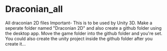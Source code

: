 # Draconian_all
All draconian 2D files
Important- This is to be used by Unity 3D. Make a seperate folder named "Draconian 2D" and also create a github folder using the desktop app. Move the game folder into the github folder and you're set.
You could also create the unity project inside the github folder after you create it...
